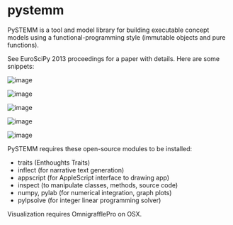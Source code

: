 pystemm
=======

PySTEMM is a tool and model library for building executable concept models using a
functional-programming style (immutable objects and pure functions).

See EuroSciPy 2013 proceedings for a paper with details. Here are some snippets:

![image](https://cloud.githubusercontent.com/assets/4351330/10559995/b8a3bc32-74c2-11e5-90dd-acf5cec64553.png)

![image](https://cloud.githubusercontent.com/assets/4351330/10560002/e84c2b18-74c2-11e5-9f99-eafbcd5b5aaa.png)

![image](https://cloud.githubusercontent.com/assets/4351330/10560009/06031e00-74c3-11e5-93c1-0d1c867c3dff.png)

![image](https://cloud.githubusercontent.com/assets/4351330/10560006/f5867dba-74c2-11e5-8d8f-fc73adb421d2.png)

![image](https://cloud.githubusercontent.com/assets/4351330/10560011/12bee098-74c3-11e5-9b7f-16e5684ca7bf.png)


PySTEMM requires these open-source modules to be installed:
- traits (Enthoughts Traits)
- inflect (for narrative text generation)
- appscript (for AppleScript interface to drawing app)
- inspect (to manipulate classes, methods, source code)
- numpy, pylab (for numerical integration, graph plots)
- pylpsolve (for integer linear programming solver)

Visualization requires OmnigrafflePro on OSX.

